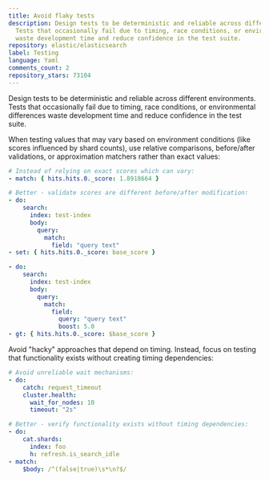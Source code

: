 ```yaml
---
title: Avoid flaky tests
description: Design tests to be deterministic and reliable across different environments.
  Tests that occasionally fail due to timing, race conditions, or environmental differences
  waste development time and reduce confidence in the test suite.
repository: elastic/elasticsearch
label: Testing
language: Yaml
comments_count: 2
repository_stars: 73104
---
```


Design tests to be deterministic and reliable across different environments. Tests that occasionally fail due to timing, race conditions, or environmental differences waste development time and reduce confidence in the test suite.

When testing values that may vary based on environment conditions (like scores influenced by shard counts), use relative comparisons, before/after validations, or approximation matchers rather than exact values:

```yaml
# Instead of relying on exact scores which can vary:
- match: { hits.hits.0._score: 1.8918664 }

# Better - validate scores are different before/after modification:
- do:
    search:
      index: test-index
      body:
        query:
          match:
            field: "query text"
- set: { hits.hits.0._score: base_score }

- do:
    search:
      index: test-index
      body:
        query:
          match:
            field: 
              query: "query text"
              boost: 5.0
- gt: { hits.hits.0._score: $base_score }
```

Avoid "hacky" approaches that depend on timing. Instead, focus on testing that functionality exists without creating timing dependencies:

```yaml
# Avoid unreliable wait mechanisms:
- do:
    catch: request_timeout
    cluster.health:
      wait_for_nodes: 10
      timeout: "2s"

# Better - verify functionality exists without timing dependencies:
- do:
    cat.shards:
      index: foo
      h: refresh.is_search_idle
- match:
    $body: /^(false|true)\s*\n?$/
```
